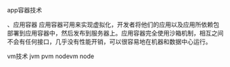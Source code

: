 app容器技术


、应用容器
应用容器可用来实现虚拟化，开发者将他们的应用以及应用所依赖包部署到应用容器中，然后发布到服务器上。应用容器完全使用沙箱机制，相互之间不会有任何接口，几乎没有性能开销，可以很容易地在机器和数据中心运行。


vm技术 jvm  pvm nodevm node

